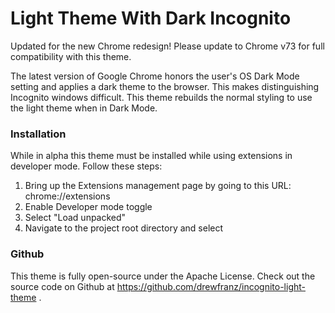 # Light Theme With Dark Incognito

Updated for the new Chrome redesign! Please update to Chrome v73 for full compatibility with this theme.

The latest version of Google Chrome honors the user's OS Dark Mode setting and applies a dark theme to the browser. This makes distinguishing Incognito windows difficult. This theme rebuilds the normal styling to use the light theme when in Dark Mode.

### Installation
While in alpha this theme must be installed while using extensions in developer mode. Follow these steps:

1. Bring up the Extensions management page by going to this URL: chrome://extensions
2. Enable Developer mode toggle
3. Select "Load unpacked"
4. Navigate to the project root directory and select

### Github
This theme is fully open-source under the Apache License. Check out the source code on Github at https://github.com/drewfranz/incognito-light-theme .
